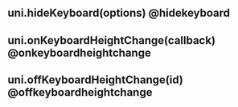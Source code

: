 ## uni.hideKeyboard(options) @hidekeyboard

<!-- UTSAPIJSON.hideKeyboard.description -->

<!-- UTSAPIJSON.hideKeyboard.compatibility -->

<!-- UTSAPIJSON.hideKeyboard.param -->

<!-- UTSAPIJSON.hideKeyboard.returnValue -->

<!-- UTSAPIJSON.hideKeyboard.example -->

<!-- UTSAPIJSON.hideKeyboard.tutorial -->

## uni.onKeyboardHeightChange(callback) @onkeyboardheightchange

<!-- UTSAPIJSON.onKeyboardHeightChange.description -->

<!-- UTSAPIJSON.onKeyboardHeightChange.compatibility -->

<!-- UTSAPIJSON.onKeyboardHeightChange.param -->

<!-- UTSAPIJSON.onKeyboardHeightChange.returnValue -->

<!-- UTSAPIJSON.onKeyboardHeightChange.example -->

<!-- UTSAPIJSON.onKeyboardHeightChange.tutorial -->

## uni.offKeyboardHeightChange(id) @offkeyboardheightchange

<!-- UTSAPIJSON.offKeyboardHeightChange.description -->

<!-- UTSAPIJSON.offKeyboardHeightChange.compatibility -->

<!-- UTSAPIJSON.offKeyboardHeightChange.param -->

<!-- UTSAPIJSON.offKeyboardHeightChange.returnValue -->

<!-- UTSAPIJSON.offKeyboardHeightChange.example -->

<!-- UTSAPIJSON.offKeyboardHeightChange.tutorial -->

<!-- UTSAPIJSON.general_type.name -->

<!-- UTSAPIJSON.general_type.param -->

